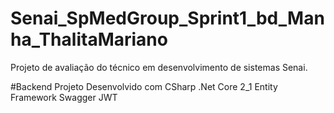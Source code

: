 # Senai_SpMedGroup_Sprint1_bd_Manha_ThalitaMariano

Projeto de avaliação do técnico em desenvolvimento de sistemas Senai.


#Backend
Projeto Desenvolvido com CSharp .Net Core 2_1
Entity Framework
Swagger
JWT




